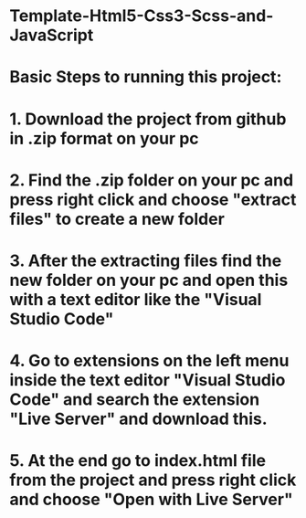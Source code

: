 # Template-Html5-Css3-Scss-and-JavaScript

# Basic Steps to running this project:

# 1. Download the project from github in .zip format on your pc

# 2. Find the .zip folder on your pc and press right click and choose "extract files" to create a new folder

# 3. After the extracting files find the new folder on your pc and open this with a text editor like the "Visual Studio Code"

# 4. Go to extensions on the left menu inside the text editor "Visual Studio Code" and search the extension "Live Server" and download this.

# 5. At the end go to index.html file from the project and press right click and choose "Open with Live Server"
